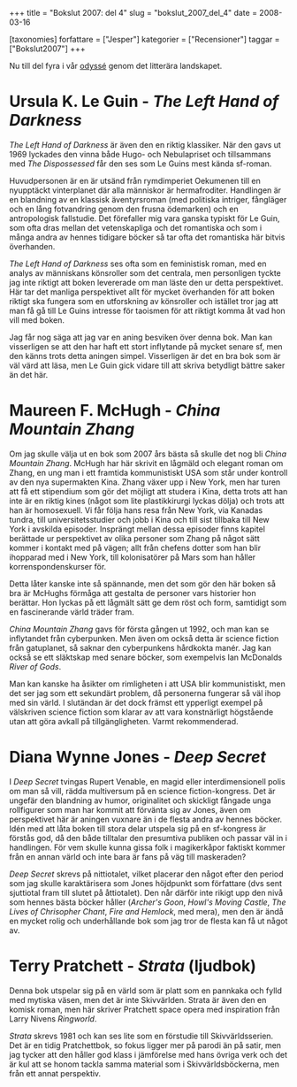 +++
title = "Bokslut 2007: del 4"
slug = "bokslut_2007_del_4"
date = 2008-03-16

[taxonomies]
forfattare = ["Jesper"]
kategorier = ["Recensioner"]
taggar = ["Bokslut2007"]
+++

Nu till del fyra i vår [odyssé](__PREFIX__/taggar/bokslut2007/) genom det
litterära landskapet.

# Ursula K. Le Guin - _The Left Hand of Darkness_

_The Left Hand of Darkness_ är även den en riktig klassiker. När den gavs ut
1969 lyckades den vinna både Hugo- och Nebulapriset och tillsammans med _The
Dispossessed_ får den ses som Le Guins mest kända sf-roman.

Huvudpersonen är en är utsänd från rymdimperiet Oekumenen till en nyupptäckt
vinterplanet där alla människor är hermafroditer. Handlingen är en blandning
av en klassisk äventyrsroman (med politiska intriger, fångläger och en lång
fotvandring genom den frusna ödemarken) och en antropologisk fallstudie. Det
förefaller mig vara ganska typiskt för Le Guin, som ofta dras mellan det
vetenskapliga och det romantiska och som i många andra av hennes tidigare
böcker så tar ofta det romantiska här bitvis överhanden.

_The Left Hand of Darkness_ ses ofta som en feministisk roman, med en analys
av människans könsroller som det centrala, men personligen tyckte jag inte
riktigt att boken levererade om man läste den ur detta perspektivet. Här tar
det manliga perspektivet allt för mycket överhanden för att boken riktigt ska
fungera som en utforskning av könsroller och istället tror jag att man få gå
till Le Guins intresse för taoismen för att riktigt komma åt vad hon vill med
boken.

Jag får nog säga att jag var en aning besviken över denna bok. Man kan
visserligen se att den har haft ett stort inflytande på mycket senare sf, men
den känns trots detta aningen simpel. Visserligen är det en bra bok som är
väl värd att läsa, men Le Guin gick vidare till att skriva betydligt bättre
saker än det här.

# Maureen F. McHugh - _China Mountain Zhang_

Om jag skulle välja ut en bok som 2007 års bästa så skulle det nog bli _China
Mountain Zhang_. McHugh har här skrivit en lågmäld och elegant roman om
Zhang, en ung man i ett framtida kommunistiskt USA som står under kontroll av
den nya supermakten Kina. Zhang växer upp i New York, men har turen att få
ett stipendium som gör det möjligt att studera i Kina, detta trots att han
inte är en riktig kines (något som lite plastikkirurgi lyckas dölja) och
trots att han är homosexuell. Vi får följa hans resa från New York, via
Kanadas tundra, till universitetsstudier och jobb i Kina och till sist
tillbaka till New York i avskilda episoder. Insprängt mellan dessa episoder
finns kapitel berättade ur perspektivet av olika personer som Zhang på något
sätt kommer i kontakt med på vägen; allt från chefens dotter som han blir
ihopparad med i New York, till kolonisatörer på Mars som han håller
korrenspondenskurser för.

Detta låter kanske inte så spännande, men det som gör den här boken så bra är
McHughs förmåga att gestalta de personer vars historier hon berättar. Hon
lyckas på ett lågmält sätt ge dem röst och form, samtidigt som en
fascinerande värld träder fram.

_China Mountain Zhang_ gavs för första gången ut 1992, och man kan se
inflytandet från cyberpunken. Men även om också detta är science fiction från
gatuplanet, så saknar den cyberpunkens hårdkokta manér. Jag kan också se ett
släktskap med senare böcker, som exempelvis Ian McDonalds _River of Gods_.

Man kan kanske ha åsikter om rimligheten i att USA blir kommunistiskt, men
det ser jag som ett sekundärt problem, då personerna fungerar så väl ihop med
sin värld. I slutändan är det dock främst ett ypperligt exempel på välskriven
science fiction som klarar av att vara konstnärligt högstående utan att göra
avkall på tillgängligheten. Varmt rekommenderad.

# Diana Wynne Jones - _Deep Secret_

I _Deep Secret_ tvingas Rupert Venable, en magid eller interdimensionell
polis om man så vill, rädda multiversum på en science fiction-kongress. Det
är ungefär den blandning av humor, originalitet och skickligt fångade unga
rollfigurer som man har kommit att förvänta sig av Jones, även om
perspektivet här är aningen vuxnare än i de flesta andra av hennes böcker.
Idén med att låta boken till stora delar utspela sig på en sf-kongress är
förstås god, då den både tilltalar den presumtiva publiken och passar väl in
i handlingen. För vem skulle kunna gissa folk i magikerkåpor faktiskt kommer
från en annan värld och inte bara är fans på väg till maskeraden?

_Deep Secret_ skrevs på nittiotalet, vilket placerar den något efter den
period som jag skulle karaktärisera som Jones höjdpunkt som författare (dvs
sent sjuttiotal fram till slutet på åttiotalet). Den når därför inte rikigt
upp den nivå som hennes bästa böcker håller (_Archer's Goon_, _Howl's Moving
Castle_, _The Lives of Chrisopher Chant_, _Fire and Hemlock_, med mera), men
den är ändå en mycket rolig och underhållande bok som jag tror de flesta kan
få ut något av.

# Terry Pratchett - _Strata_ (ljudbok)

Denna bok utspelar sig på en värld som är platt som en pannkaka och fylld med
mytiska väsen, men det är inte Skivvärlden. Strata är även den en komisk
roman, men här skriver Pratchett space opera med inspiration från Larry
Nivens _Ringworld_.

_Strata_ skrevs 1981 och kan ses lite som en förstudie till Skivvärldsserien.
Det är en tidig Pratchettbok, so fokus ligger mer på parodi än på satir, men
jag tycker att den håller god klass i jämförelse med hans övriga verk och det
är kul att se honom tackla samma material som i Skivvärldsböckerna, men från
ett annat perspektiv.
